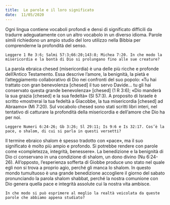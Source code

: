 ```yaml
---
title:  Le parole e il loro significato
date:  11/05/2020
---
```


Ogni lingua contiene vocaboli profondi e densi di significato difficili da tradurre adeguatamente con un altro vocabolo in un diverso idioma. Parole simili richiedono un ampio studio del loro utilizzo nella Bibbia per comprenderne la profondità del senso.

`Leggere 1 Re 3:6; Salmi 57:3;66:20;143:8; Michea 7:20. In che modo la misericordia e la bontà di Dio si prolungano fino alle sue creature?`

La parola ebraica chesed (misericordia) è una delle più ricche e profonde dell’Antico Testamento. Essa descrive l’amore, la benignità, la pietà e l’atteggiamento collaborativo di Dio nei confronti del suo popolo: «Tu hai trattato con gran benevolenza [chesed] il tuo servo Davide… tu gli hai conservato questa grande benevolenza» [chesed] (1 R 3:6); «Dio manderà la sua grazia [chesed] e la sua fedeltà» (Sl 57:3). A proposito di Israele è scritto «mostrerai la tua fedeltà a Giacobbe, la tua misericordia [chesed] ad Abraamo» (Mi 7:20). Sul vocabolo chesed sono stati scritti libri interi, nel tentativo di catturare la profondità della misericordia e dell’amore che Dio ha per noi.

`Leggere Numeri 6:24-26; Gb 3:26; Sl 29:11; Is 9:6 e Is 32:17. Cos’è la pace, o shalom, di cui si parla in questi versetti?`

Il termine ebraico shalom è spesso tradotto con «pace», ma il suo significato è molto più ampio e profondo. Si potrebbe rendere con parole come «completezza, integrità, benessere». La benedizione e la benignità di Dio ci conservano in una condizione di shalom, un dono divino (Nu 6:24-26). All’opposto, l’esperienza sofferta di Giobbe produce uno stato nel quale egli non si trova a proprio agio, perché gli manca lo shalom. In questo mondo tumultuoso è una grande benedizione accogliere il giorno del sabato pronunciando la parola shalom shabbat, perché la nostra comunione con Dio genera quella pace e integrità assolute cui la nostra vita ambisce.

`In che modo si può esprimere al meglio la realtà veicolata da queste parole che abbiamo appena studiato?`